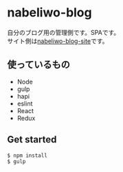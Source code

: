 # nabeliwo-blog
自分のブログ用の管理側です。SPAです。  
サイト側は[nabeliwo-blog-site](https://github.com/nabeliwo/nabeliwo-blog-site)です。

## 使っているもの
- Node
- gulp
- hapi
- eslint
- React
- Redux

## Get started
```
$ npm install
$ gulp
```
